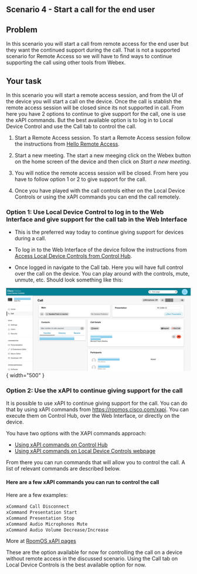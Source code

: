 ## Scenario 4 - Start a call for the end user

## Problem

In this scenario you will start a call from remote access for the end user but they want the continued support during the call. That is not a supported scenario for Remote Access so we will have to find ways to continue supporting the call using other tools from Webex.

## Your task

In this scenario you will start a remote access session, and from the UI of the device you will start a call on the device. Once the call is stablish the remote access session will be closed since its not supported in call. From here you have 2 options to continue to give support for the call, one is use the xAPI commands. But the best available option is to log in to Local Device Control and use the Call tab to control the call.

1. Start a Remote Access session. To start a Remote Access session follow the instructions from [Hello Remote Access](./helloRemoteAccess.md).

2. Start a new meeting. The start a new meeging click on the Webex button on the home screen of the device and then click on _Start a new meeting_.

3. You will notice the remote access session will be closed. From here you have to follow option 1 or 2 to give support for the call.

4. Once you have played with the call controls either on the Local Device Controls or using the xAPI commands you can end the call remotely.

### Option 1: Use Local Device Control to log in to the Web Interface and give support for the call tab in the Web Interface

- This is the preferred way today to continue giving support for devices during a call.
- To log in to the Web Interface of the device follow the instructions from [Access Local Device Controls from Control Hub](../guides.md#local-device-controls-from-CH).

- Once logged in navigate to the Call tab. Here you will have full control over the call on the device. You can play around with the controls, mute, unmute, etc. Should look something like this:

![Call Controls Interface on the Device](./../assets/CallControlsInterfaceonWebInterface.png){ width="500" }

### Option 2: Use the xAPI to continue giving support for the call

It is possible to use xAPI to continue giving support for the call. You can do that by using xAPI commands from https://roomos.cisco.com/xapi. You can execute them on Control Hub, over the Web Interface, or directly on the device. 

You have two options with the XAPI commands approach:

- [Using xAPI commands on Control Hub](../guides.md#xapi-commands-on-CH)
- [Using xAPI commands on Local Device Controls webpage](../guides.md#xapi-commands-on-LocalDeviceControls)

From there you can run commands that will allow you to control the call. A list of relevant commands are described below.

#### Here are a few xAPI commands you can run to control the call

Here are a few examples:

```
xCommand Call Disconnect
xCommand Presentation Start
xCommand Presentation Stop
xCommand Audio Microphones Mute
xCommand Audio Volume Decrease/Increase

``` 

More at [RoomOS xAPI pages](https://roomos.cisco.com/xapi)


These are the option available for now for controlling the call on a device without remote access in the discussed scenario. Using the Call tab on Local Device Controls is the best available option for now.



